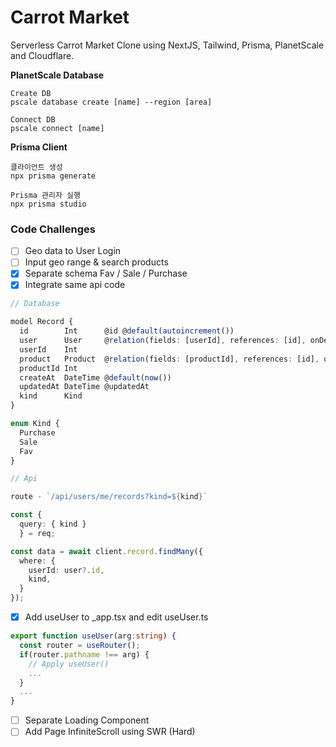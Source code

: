 # Carrot Market

Serverless Carrot Market Clone using NextJS, Tailwind, Prisma, PlanetScale and Cloudflare.

**PlanetScale Database**

```
Create DB
pscale database create [name] --region [area]

Connect DB
pscale connect [name]
```

**Prisma Client**

```
클라이언트 생성
npx prisma generate

Prisma 관리자 실행
npx prisma studio
```

### Code Challenges

- [ ] Geo data to User Login
- [ ] Input geo range & search products
- [x] Separate schema Fav / Sale / Purchase
- [x] Integrate same api code

```typescript
// Database

model Record {
  id        Int      @id @default(autoincrement())
  user      User     @relation(fields: [userId], references: [id], onDelete: Cascade)
  userId    Int
  product   Product  @relation(fields: [productId], references: [id], onDelete: Cascade)
  productId Int
  createAt  DateTime @default(now())
  updatedAt DateTime @updatedAt
  kind      Kind
}

enum Kind {
  Purchase
  Sale
  Fav
}

// Api

route - `/api/users/me/records?kind=${kind}`

const {
  query: { kind }
  } = req;

const data = await client.record.findMany({
  where: {
    userId: user?.id,
    kind,
  }
});
```

- [x] Add useUser to \_app.tsx and edit useUser.ts

```typescript
export function useUser(arg:string) {
  const router = useRouter();
  if(router.pathname !== arg) {
    // Apply useUser()
    ...
  }
  ...
}
```

- [ ] Separate Loading Component
- [ ] Add Page InfiniteScroll using SWR (Hard)
